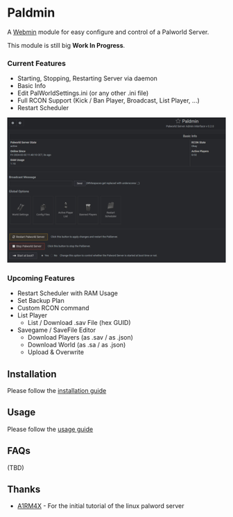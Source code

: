 # Paldmin
A [Webmin](https://webmin.com/) module for easy configure and control of a Palworld Server.

This module is still big **Work In Progress**.

### Current Features
* Starting, Stopping, Restarting Server via daemon
* Basic Info
* Edit PalWorldSettings.ini (or any other .ini file)
* Full RCON Support (Kick / Ban Player, Broadcast, List Player, ...)
* Restart Scheduler

![Screenshot of Paldmin](./docs/images/readme_01.PNG)

### Upcoming Features
* Restart Scheduler with RAM Usage
* Set Backup Plan
* Custom RCON command
* List Player
	* List / Download .sav File (hex GUID)
* Savegame / SaveFile Editor
	* Download Players (as .sav / as .json)
	* Download World (as .sa / as .json)
	* Upload & Overwrite

## Installation

Please follow the [installation guide](./docs/install.md)

## Usage

Please follow the [usage guide](./docs/usage.md)

## FAQs

(TBD)

## Thanks

* [A1RM4X](https://github.com/A1RM4X) - For the initial tutorial of the linux palword server
